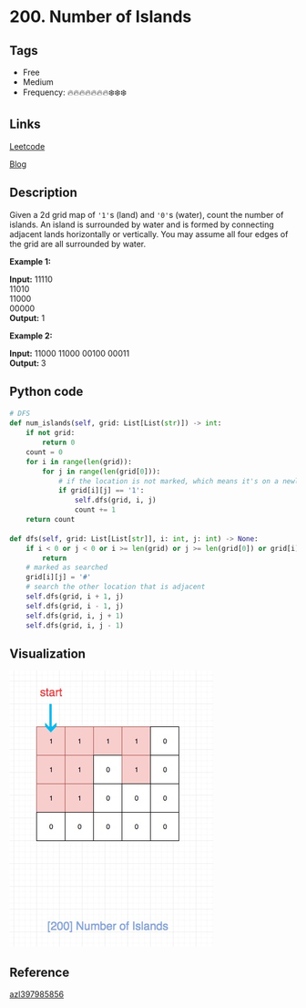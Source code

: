 # 200. Number of Islands

## Tags

- Free
- Medium
- Frequency: :fire::fire::fire::fire::fire::fire::fire::snowflake::snowflake::snowflake:

## Links

[Leetcode](https://leetcode.com/problems/number-of-islands/description/)

[Blog](http://206.81.6.248:12306/leetcode/number-of-islands/description)

## Description

Given a 2d grid map of <code>'1'</code>s (land) and <code>'0'</code>s (water), count the number of islands. An island is surrounded by water and is formed by connecting adjacent lands horizontally or vertically. You may assume all four edges of the grid are all surrounded by water.

<b>Example 1:</b>

<strong>Input:</strong>
11110  
11010  
11000  
00000  
<strong>Output:</strong> 1

<b>Example 2:</b>

<strong>Input:</strong>
11000
11000
00100
00011  
<strong>Output: </strong>3

## Python code

```python
# DFS
def num_islands(self, grid: List[List(str)]) -> int:
    if not grid:
        return 0
    count = 0
    for i in range(len(grid)):
        for j in range(len(grid[0])):
            # if the location is not marked, which means it's on a newland!
            if grid[i][j] == '1':
                self.dfs(grid, i, j)
                count += 1
    return count

def dfs(self, grid: List[List[str]], i: int, j: int) -> None:
    if i < 0 or j < 0 or i >= len(grid) or j >= len(grid[0]) or grid[i][j] != '1':
        return
    # marked as searched
    grid[i][j] = '#'
    # search the other location that is adjacent
    self.dfs(grid, i + 1, j)
    self.dfs(grid, i - 1, j)
    self.dfs(grid, i, j + 1)
    self.dfs(grid, i, j - 1)
```

## Visualization

![numer of islands](https://github.com/azl397985856/leetcode/blob/master/assets/problems/200.number-of-islands.jpg)

## Reference

[azl397985856](https://github.com/azl397985856/leetcode/blob/master/problems/200.number-of-islands.md)

